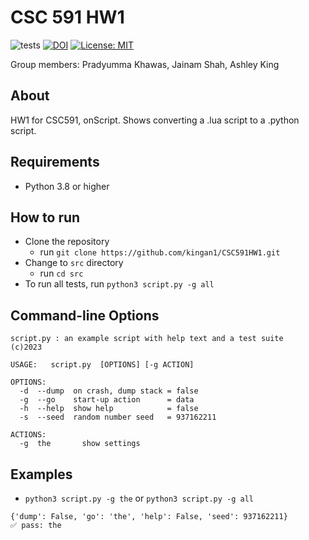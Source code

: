 
# CSC 591 HW1

![tests](https://github.com/kingan1/CSC591HW1/actions/workflows/tests.yml/badge.svg)
[![DOI](https://zenodo.org/badge/589679494.svg)](https://zenodo.org/badge/latestdoi/589679494)
[![License: MIT](https://img.shields.io/badge/License-MIT-green.svg)](https://opensource.org/licenses/MIT)


Group members: Pradyumma Khawas, Jainam Shah, Ashley King

## About

HW1 for CSC591, onScript. Shows converting a .lua script to a .python script.

## Requirements

- Python 3.8 or higher

## How to run

- Clone the repository
    - run `git clone https://github.com/kingan1/CSC591HW1.git`
- Change to `src` directory
    - run `cd src`
- To run all tests, run `python3 script.py -g all`

## Command-line Options

```
script.py : an example script with help text and a test suite
(c)2023

USAGE:   script.py  [OPTIONS] [-g ACTION]

OPTIONS:
  -d  --dump  on crash, dump stack = false
  -g  --go    start-up action      = data
  -h  --help  show help            = false
  -s  --seed  random number seed   = 937162211

ACTIONS:
  -g  the       show settings
  ```

## Examples

- `python3 script.py -g the` or `python3 script.py -g all`
```
{'dump': False, 'go': 'the', 'help': False, 'seed': 937162211}
✅ pass: the
```
